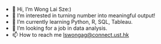 - 👋 Hi, I’m Wong Lai Sze:)
- 👀 I’m interested in turning number into meaningful output!
- 🌱 I’m currently learning Python, R, SQL, Tableau. 
- 💞️ I’m looking for a job in data analysis.
- 📫 How to reach me lswongag@connect.ust.hk

<!---
jwong923/jwong923 is a ✨ special ✨ repository because its `README.md` (this file) appears on your GitHub profile.
You can click the Preview link to take a look at your changes.
--->
